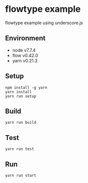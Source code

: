 # flowtype example

flowtype example using underscore.js

## Environment

- node v7.7.4
- flow v0.42.0
- yarn v0.21.3

## Setup

```
npm install -g yarn
yarn install
yarn run setup
```

## Build

```
yarn run build
```

## Test

```
yarn run test
```

## Run

```
yarn run start
```
